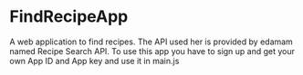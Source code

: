# FindRecipeApp
A web application to find recipes.
The API used her is provided by edamam named Recipe Search API.
To use this app you have to sign up and get your own App ID and App key and use it in main.js
